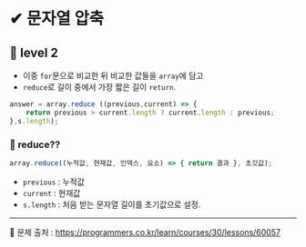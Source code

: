 # ✔ 문자열 압축

## 🌈 level 2
- 이중 `for`문으로 비교한 뒤 비교한 값들을 `array`에 담고   
- `reduce`로 길이 중에서 가장 짧은 길이 `return`.   
```javascript
answer = array.reduce ((previous,current) => {
    return previous > current.length ? current.length : previous;
},s.length);
```

### 🔶 reduce??
```javascript
array.reduce((누적값, 현재값, 인덱스, 요소) => { return 결과 }, 초깃값);
```
- `previous` : 누적값   
- `current` : 현재값   
- `s.length` : 처음 받는 문자열 길이를 초기값으로 설정.

<hr>

📌 문제 출처 : https://programmers.co.kr/learn/courses/30/lessons/60057
